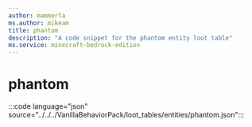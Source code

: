 ```yaml
---
author: mammerla
ms.author: mikeam
title: phantom
description: "A code snippet for the phantom entity loot table"
ms.service: minecraft-bedrock-edition
---
```


# phantom

:::code language="json" source="../../../VanillaBehaviorPack/loot_tables/entities/phantom.json":::